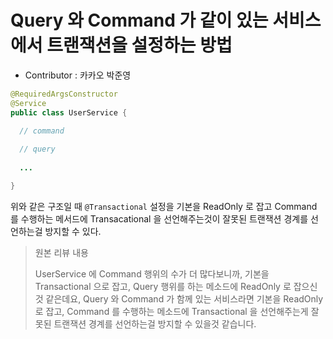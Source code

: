 # Query 와 Command 가 같이 있는 서비스에서 트랜잭션을 설정하는 방법

- Contributor : 카카오 박준영

```java
@RequiredArgsConstructor
@Service
public class UserService {

  // command
  
  // query
  
  ...

}
```

위와 같은 구조일 때 `@Transactional` 설정을 기본을 ReadOnly 로 잡고 Command 를 수행하는 메서드에 Transacational 을 선언해주는것이 잘못된 트랜잭션 경계를 선언하는걸 방지할 수 있다.

> 원본 리뷰 내용
> 
> UserService 에 Command 행위의 수가 더 많다보니까, 기본을 Transactional 으로 잡고, Query 행위를 하는 메소드에 ReadOnly 로 잡으신것 같은데요, Query 와 Command 가 함께 있는 서비스라면 기본을 ReadOnly 로 잡고, Command 를 수행하는 메소드에 Transactional 을 선언해주는게 잘못된 트랜잭션 경계를 선언하는걸 방지할 수 있을것 같습니다.
